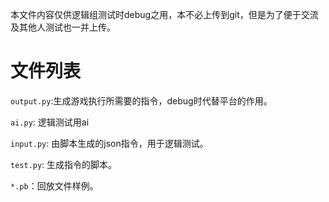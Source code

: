 本文件内容仅供逻辑组测试时debug之用，本不必上传到git，但是为了便于交流及其他人测试也一并上传。

# 文件列表

`output.py`:生成游戏执行所需要的指令，debug时代替平台的作用。

`ai.py`: 逻辑测试用ai

`input.py`: 由脚本生成的json指令，用于逻辑测试。

`test.py`: 生成指令的脚本。

`*.pb`：回放文件样例。